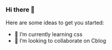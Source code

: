 ### Hi there 👋
Here are some ideas to get you started:
- 🌱 I’m currently learning css
- 👯 I’m looking to collaborate on Cblog
